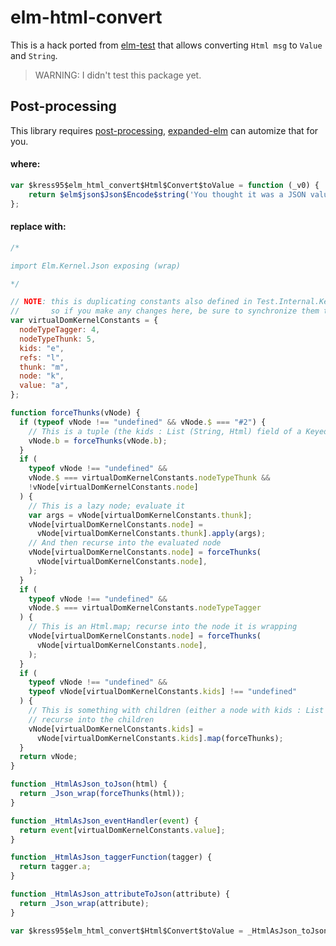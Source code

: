 # elm-html-convert

This is a hack ported from
[elm-test](https://github.com/elm-explorations/test/blob/cda4e92057929a86a11d74ab67c4f4944bf762f0/src/Test/Html/Internal/Inert.elm#L20C1-L27)
that allows converting `Html msg` to `Value` and `String`.

> WARNING: I didn't test this package yet.

## Post-processing

This library requires [post-processing](#98f5c378-5809-4e35-904e-d1c5c3a8154e),
[expanded-elm](https://github.com/kress95/expanded-elm) can automize that for
you.

#### where:

```js
var $kress95$elm_html_convert$Html$Convert$toValue = function (_v0) {
	return $elm$json$Json$Encode$string('You thought it was a JSON value, but it was me, Dio!');
};
```

#### replace with:

```js
/*

import Elm.Kernel.Json exposing (wrap)

*/

// NOTE: this is duplicating constants also defined in Test.Internal.KernelConstants
//       so if you make any changes here, be sure to synchronize them there!
var virtualDomKernelConstants = {
  nodeTypeTagger: 4,
  nodeTypeThunk: 5,
  kids: "e",
  refs: "l",
  thunk: "m",
  node: "k",
  value: "a",
};

function forceThunks(vNode) {
  if (typeof vNode !== "undefined" && vNode.$ === "#2") {
    // This is a tuple (the kids : List (String, Html) field of a Keyed node); recurse into the right side of the tuple
    vNode.b = forceThunks(vNode.b);
  }
  if (
    typeof vNode !== "undefined" &&
    vNode.$ === virtualDomKernelConstants.nodeTypeThunk &&
    !vNode[virtualDomKernelConstants.node]
  ) {
    // This is a lazy node; evaluate it
    var args = vNode[virtualDomKernelConstants.thunk];
    vNode[virtualDomKernelConstants.node] =
      vNode[virtualDomKernelConstants.thunk].apply(args);
    // And then recurse into the evaluated node
    vNode[virtualDomKernelConstants.node] = forceThunks(
      vNode[virtualDomKernelConstants.node],
    );
  }
  if (
    typeof vNode !== "undefined" &&
    vNode.$ === virtualDomKernelConstants.nodeTypeTagger
  ) {
    // This is an Html.map; recurse into the node it is wrapping
    vNode[virtualDomKernelConstants.node] = forceThunks(
      vNode[virtualDomKernelConstants.node],
    );
  }
  if (
    typeof vNode !== "undefined" &&
    typeof vNode[virtualDomKernelConstants.kids] !== "undefined"
  ) {
    // This is something with children (either a node with kids : List Html, or keyed with kids : List (String, Html));
    // recurse into the children
    vNode[virtualDomKernelConstants.kids] =
      vNode[virtualDomKernelConstants.kids].map(forceThunks);
  }
  return vNode;
}

function _HtmlAsJson_toJson(html) {
  return _Json_wrap(forceThunks(html));
}

function _HtmlAsJson_eventHandler(event) {
  return event[virtualDomKernelConstants.value];
}

function _HtmlAsJson_taggerFunction(tagger) {
  return tagger.a;
}

function _HtmlAsJson_attributeToJson(attribute) {
  return _Json_wrap(attribute);
}

var $kress95$elm_html_convert$Html$Convert$toValue = _HtmlAsJson_toJson;
```
